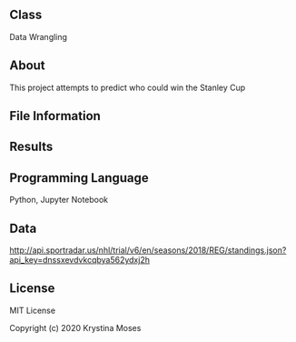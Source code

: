 ## Class
Data Wrangling

## About
This project attempts to predict who could win the Stanley Cup

## File Information

## Results

## Programming Language
Python, Jupyter Notebook

## Data
http://api.sportradar.us/nhl/trial/v6/en/seasons/2018/REG/standings.json?api_key=dnssxevdvkcqbya562ydxj2h

## License
MIT License

Copyright (c) 2020 Krystina Moses
